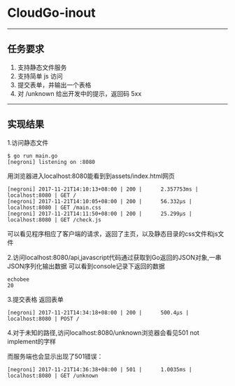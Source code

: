 # CloudGo-inout
----------------------------------
## 任务要求
1. 支持静态文件服务
2. 支持简单 js 访问
3. 提交表单，并输出一个表格
4. 对 /unknown 给出开发中的提示，返回码 5xx
------------------------------------
## 实现结果
1.访问静态文件
```script
$ go run main.go
[negroni] listening on :8080
```
用浏览器进入localhost:8080能看到到assets/index.html网页
```script
[negroni] 2017-11-21T14:10:13+08:00 | 200 | 	 2.357753ms | localhost:8080 | GET / 
[negroni] 2017-11-21T14:10:05+08:00 | 200 |      56.332µs | localhost:8080 | GET /main.css
[negroni] 2017-11-21T14:11:50+08:00 | 200 |      25.299µs | localhost:8080 | GET /check.js
```
可以看见程序相应了客户端的请求，返回了主页，以及静态目录的css文件和js文件

2.访问localhost:8080/api,javascript代码通过获取到Go返回的JSON对象,一串JSON序列化输出数据
可以看到console记录下返回的数据
```script
echobee
20
```

3.提交表格 返回表单
```script
[negroni] 2017-11-21T14:34:18+08:00 | 200 |      500.4µs | localhost:8080 | POST /
```

4.对于未知的路径,访问localhost:8080/unknown浏览器会看见501 not implement的字样

  而服务端也会显示出现了501错误：
  ```script
  [negroni] 2017-11-21T14:36:38+08:00 | 501 |      1.0035ms | localhost:8080 | GET /unknown
  ```
